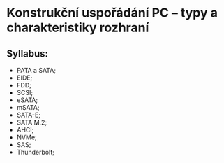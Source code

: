 # Konstrukční uspořádání PC – typy a charakteristiky rozhraní

## Syllabus:

- PATA a SATA;
- EIDE;
- FDD;
- SCSI;
- eSATA;
- mSATA;
- SATA-E;
- SATA M.2;
- AHCI;
- NVMe;
- SAS;
- Thunderbolt;